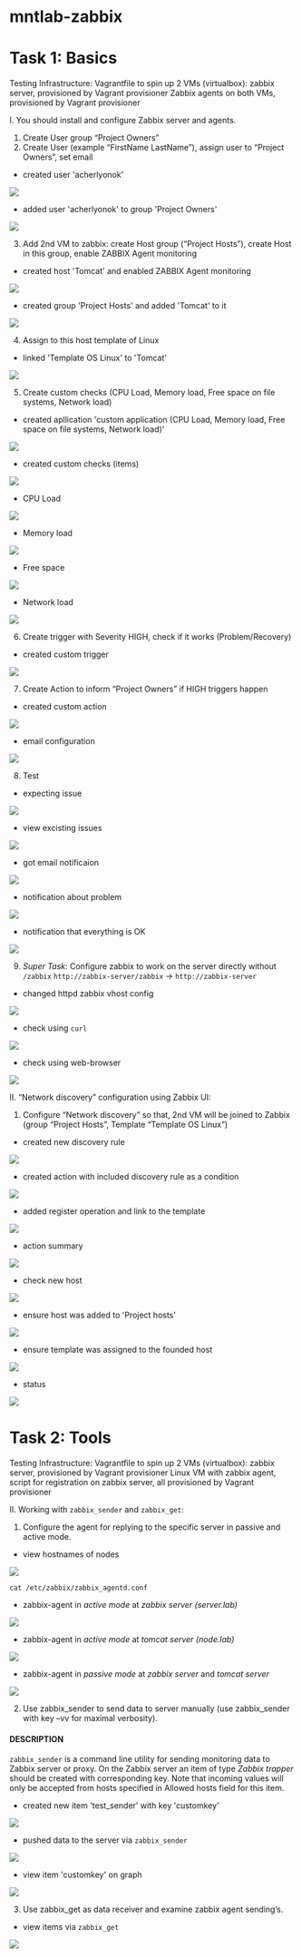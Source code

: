 # mntlab-zabbix

# Task 1: Basics

Testing Infrastructure:
Vagrantfile to spin up 2 VMs (virtualbox): zabbix server, provisioned by Vagrant provisioner
Zabbix agents on both VMs, provisioned by Vagrant provisioner

I. You should install and configure Zabbix server and agents.

1. Create User group “Project Owners”
2. Create User (example “FirstName LastName”), assign user to “Project Owners”, set email

- created user 'acherlyonok'
<img src="report/1.1.1.users.png">

- added user 'acherlyonok' to group 'Project Owners'
<img src="report/1.1.2.groups.png">


3. Add 2nd VM to zabbix: create Host group (“Project Hosts”), create Host in this group, enable ZABBIX Agent monitoring

- created host 'Tomcat' and enabled ZABBIX Agent monitoring
<img src="report/1.1.3.1.hosts.png">

- created group 'Project Hosts' and added 'Tomcat' to it
<img src="report/1.1.3.2.host_groups.png">


4. Assign to this host template of Linux 

- linked 'Template OS Linux' to 'Tomcat'
<img src="report/1.1.4.host_templates.png">


5. Create custom checks (CPU Load, Memory load, Free space on file systems, Network load)

- created apllication 'custom application (CPU Load, Memory load, Free space on file systems, Network load)'
<img src="report/1.1.5.1.applications.png">

- created custom checks (items)
<img src="report/1.1.5.2.custom_checks.png">

- CPU Load
<img src="report/1.1.5.2.1.item_cpu_load.png">

- Memory load
<img src="report/1.1.5.2.2.item_memory_load.png">

- Free space
<img src="report/1.1.5.2.3.item_free_space.png">

- Network load
<img src="report/1.1.5.2.4.item_network_load.png">

6. Create trigger with Severity HIGH, check if it works (Problem/Recovery)

- created custom trigger
<img src="report/1.1.6.trigger.png">


7. Create Action to inform “Project Owners” if HIGH triggers happen

- created custom action
<img src="report/1.1.7.1.action.png">

- email configuration
<img src="report/1.1.7.2.email_configuration.png">

8. Test

- expecting issue
<img src="report/1.1.8.1.problems_dashboard.png">

- view excisting issues
<img src="report/1.1.8.2.problems.png">

- got email notificaion
<img src="report/1.1.8.3.notification.png">

- notification about problem
<img src="report/1.1.8.4.notification_problem.png">

- notification that everything is OK
<img src="report/1.1.8.5.notification_ok.png">


9. *Super Task*: Configure zabbix to work on the server directly without `/zabbix` `http://zabbix-server/zabbix` -> `http://zabbix-server`

- changed httpd zabbix vhost config
<img src="report/1.1.9.1.zabbix_vhost.png">

- check using `curl`
<img src="report/1.1.9.2.zabbix_direct.png">

- check using web-browser
<img src="report/1.1.9.3.zabbix_direct_2.png">


II. “Network discovery” configuration using Zabbix UI:

1. Configure “Network discovery” so that, 2nd VM will be joined to Zabbix (group “Project Hosts”, Template “Template OS Linux”)

- created new discovery rule
<img src="report/1.2.1.1.discovery_rule.png">

- created action with included discovery rule as a condition
<img src="report/1.2.1.2.discovery_rule_action.png">

- added register operation and link to the template
<img src="report/1.2.1.3.host_register_rule.png">

- action summary
<img src="report/1.2.1.4.action_summary.png">

- check new host
<img src="report/1.2.1.5.discovery_status.png">

- ensure host was added to 'Project hosts'
<img src="report/1.2.1.6.approved_host.png">

- ensure template was assigned to the founded host
<img src="report/1.2.1.7.applied_template.png">

- status
<img src="report/1.2.1.8.status_dashboard.png">


# Task 2: Tools

Testing Infrastructure:
Vagrantfile to spin up 2 VMs (virtualbox): zabbix server, provisioned by Vagrant provisioner
Linux VM with zabbix agent, script for registration on zabbix server, all provisioned by Vagrant provisioner

II. Working with `zabbix_sender` and `zabbix_get`:

1. Configure the agent for replying to the specific server in passive and active mode.

- view hostnames of nodes
<img src="report/2.1.1.1.hostnames.png">

`cat /etc/zabbix/zabbix_agentd.conf`
- zabbix-agent in *active mode* at *zabbix server (server.lab)*
<img src="report/2.1.1.2.1.agent_at_server_active_mode.png">

- zabbix-agent in *active mode* at *tomcat server (node.lab)* 
<img src="report/2.1.1.2.2.agent_at_tomcat_active_mode.png">

- zabbix-agent in *passive mode* at *zabbix server* and *tomcat server*
<img src="report/2.1.1.3.passive_mode.png">

2. Use zabbix_sender to send data to server manually (use zabbix_sender with key –vv for maximal verbosity).

#### DESCRIPTION
`zabbix_sender` is a command line utility for sending monitoring data to Zabbix server or proxy. On the Zabbix server an item of type *Zabbix trapper* should be created with corresponding key. Note that incoming values will only be accepted from hosts specified in Allowed hosts field for this item.  

- created new item 'test_sender' with key 'customkey'
<img src="report/2.1.2.1.item_zabbix_trapper.png">

- pushed data to the server via `zabbix_sender`
<img src="report/2.1.2.2.data.png">

- view item 'customkey' on graph
<img src="report/2.1.2.3.customkey_graph.png">

3. Use zabbix_get as data receiver and examine zabbix agent sending’s.

- view items via `zabbix_get`
<img src="report/2.1.3.1.zabbix_get.png">
